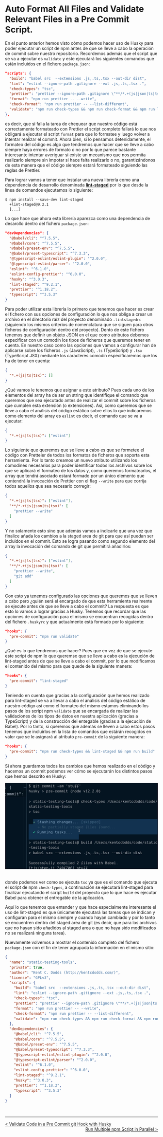 # Auto Format All Files and Validate Relevant Files in a Pre Commit Script.

En el punto anterior hemos visto cómo podemos hacer uso de Husky para poder ejecutar un script de npm antes de que se lleve a cabo la operación de commit sobre nuestro repositorio. Recordemos además que el script que se va a ejecutar es `validate` y este ejecutará los siguientes comandos que están incluidos en el fichero `package.json`:

```json
"scripts": {
  "build": "babel src  --extensions .js,.ts,.tsx --out-dir dist",
  "lint": "eslint --ignore-path .gitignore --ext .js,.ts,.tsx .",
  "check-types": "tsc",
  "prettier": "prettier --ignore-path .gitignore \"**/*.+(js|json|ts|tsx)\"",
  "format": "npm run prettier -- --write",
  "check-format": "npm run prettier -- --list-different",
  "validate": "npm run check-types && npm run check-format && npm run lint && npm run built"
},
```

es decir, que si falla la tarea de chequear que nuestro código está correctamente formateado con Prettier el script completo fallará lo que nos obligará a ejecutar el script `format` para que lo formatee y luego volver a intentar realizar el commit. Ahora bien, si lo pensamos detenidamente, el formateo del código es algo que tendremos que hacer que se lleve a cabo siempre haya errores de formato o no por lo que parece bastante interesante intentar averiguar si existe un mecanismo que nos permita realizarlo siempre sin impotar si hace falta realizarlo o no, garantizándonos de esta manera que el código siempre estará formateado siguiendo las reglas de Prettier.

Para lograr vamos a tener que instalar una nueva librería como una dependencia de desarrollo denominada **[lint-staged](https://github.com/okonet/lint-staged)** por lo que desde la línea de comandos ejecutamos lo siguiente:

```console
$ npm install --save-dev lint-staged
  +lint-staged@9.2.1
  [...]
```

Lo que hace que ahora esta librería aparezca como una dependencia de desarollo dentro del fichero `package.json`:

```json
"devDependencies": {
  "@babel/cli": "^7.5.5",
  "@babel/core": "^7.5.5",
  "@babel/preset-env": "^7.5.5",
  "@babel/preset-typescript": "^7.3.3",
  "@typescript-eslint/eslint-plugin": "^2.0.0",
  "@typescript-eslint/parser": "^2.0.0",
  "eslint": "^6.1.0",
  "eslint-config-prettier": "^6.0.0",
  "husky": "^3.0.3",
  "lint-staged": "^9.2.1",
  "prettier": "^1.18.2",
  "typescript": "^3.5.3"
}
```

Para poder utilizar esta librería lo primero que tenemos que hacer es crear el fichero con sus opciones de configuración lo que nos obliga a crear un archivo en el directorio raíz del proyecto denominado `.lintstagedrc` (siguiendo los mismos criterios de nomenclatura que se siguen para otros ficheros de configuración dentro del proyecto). Dento de este fichero tenemos que definir un objeto JSON en el que como atributos debemos especificar con un comodín los tipos de ficheros que queremos tener en cuenta. En nuestro caso como las opciones que vamos a configurar han de aplicarse sobre los ficheros `.js` (JavaScript), `.ts` (TypeScript) y `.tsx` (TypeScript JSX) mediante los caracteres comodín especificaremos que los ha de tener en cuenta:

```json
{
  "*.+(js|ts|tsx)": []
}
```

¿Qué vamos le tenemos que asignar a este atributo? Pues cada uno de los elementos del array ha de ser un string que identifique el comando que queremos que sea ejecutado antes de realizar el commit sobre los ficheros que cumplen esta extensión (o extensiones). Así, como queremos que se lleve a cabo el análisis del código estático sobre ellos lo que indicaremos como elemento del array es `eslint` es decir, el comando que se va a ejecutar:

```json
{
  "*.+(js|ts|tsx)": ["eslint"]
}
```

Lo siguiente que queremos que se lleve a cabo es que se formetee el código con Pretteier de todos los formatos de ficheros que soporta esta herramienta. Por lo tanto creamos un nuevo atributo utilizando los comodines necesarios para poder identificar todos los archivos sobre los que se aplicará el formateo de los datos y, como queremos formatearlos, el array que tendrá asociado estará formado por un único elemento que contendrá la invocación de Prettier con el flag `--write` para que corrija todos aquellos que sea necesario corregir:

```json
{
  "*.+(js|ts|tsx)": ["eslint"],
  "**/*.+(js|json|ts|tsx)": [
    "prettier --write"
  ]
}
```

Y no solamente esto sino que además vamos a indicarle que una vez que finalice añada los cambios a la staged area de git para que así puedan ser incluidos en el commit. Esto se logra pasando como segundo elemento del array la invocación del comando de git que permitirá añadirlos:

```json
{
  "*.+(js|ts|tsx)": ["eslint"],
  "**/*.+(js|json|ts|tsx)": [
    "prettier --write",
    "git add"
  ]
}
```

Con esto ya tenemos configurado las opciones que queremos que se lleven a cabo pero ¿quién será el encargado de que esta herramienta realmente se ejecute antes de que se lleve a cabo el commit? La respuesta es que esto lo vamos a lograr gracias a Husky. Tenemos que recordar que las opciones de configuración para el mismo se encuentran recogidas dentro del fichero `.huskyrc` y que actualmente está formado por lo siguiente:

```json
"hooks": {
  "pre-commit": "npm run validate"
}
```

¿Qué es lo que tendremos que hacer? Pues que en vez de que se ejecute este script de npm lo que queremso que se lleve a cabo es la ejecución de lint-staged antes de que se lleve a cabo el commit, por lo que modificamos el contenido del mismo para que quede de la siguiente manera:

```json
"hooks": {
  "pre-commit": "lint-staged"
}
```

Teniendo en cuenta que gracias a la configuración que hemos realizado para lint-staged se va a llevar a cabo el análisis del código estático de nuestro código así como el formateo del mismo estamos eliminando los pasos de los script npm `validate` que se encargada de realizar las validaciones de los tipos de datos en nuestra aplicación (gracias a TypeScript) y de la construcción del entegable (gracias a la ejecución de Babel). Por lo tanto, si queremos que además se lleven a cabo estos pasos tenemos que incluirlos en la lista de comandos que estárán recogidos en valor que se le asignará al atributo `pre-commit` de la siguiente manera:

```json
"hooks": {
  "pre-commit": "npm run check-types && lint-staged && npm run build"
}
```

Si ahora guardamos todos los cambios que hemos realizado en el código y hacemos un commit podemos ver cómo se ejecutarán los distintos pasos que hemos descrito en Husky:

<div style='text-align: center'>
  <img src='../images/ch02/02_60.png' />
</div>
<br />

donde podemos ver como se ejecuta `tsc` ya que es el comando que ejecuta el script de npm `check-types`, a continuación se ejecutará lint-staged para finalizar ejecutando el script `build` del proyecto que lo que hace es ejecutar Babel para obtener el entregable de la aplicación.

Aquí lo que tenemos que entender y que hace especialmente interesante el uso de lint-staged es que únicamente ejecutará las tareas que se indican y configuran para el mismo siempre y cuando hayan cambiado y por lo tanto se encuentren dentro del staged area de git (es decir, que para los archivos que no hayan sido añadidos al staged area o que no haya sido modificados no se realizará ninguna tarea).

Nuevamente volvemos a mostrar el contenido completo del fichero `package.json` con el fin de tener agrupada la información en el mismo sitio:

```json
{
  "name": "static-testing-tools",
  "private": true,
  "author": "Kent C. Dodds (http://kentcdodds.com/)",
  "license": "GPLv3",
  "scripts": {
    "build": "babel src  --extensions .js,.ts,.tsx --out-dir dist",
    "lint": "eslint --ignore-path .gitignore --ext .js,.ts,.tsx .",
    "check-types": "tsc",
    "prettier": "prettier --ignore-path .gitignore \"**/*.+(js|json|ts|tsx)\"",
    "format": "npm run prettier -- --write",
    "check-format": "npm run prettier -- --list-different",
    "validate": "npm run check-types && npm run check-format && npm run lint && npm run built"
  },
  "devDependencies": {
    "@babel/cli": "^7.5.5",
    "@babel/core": "^7.5.5",
    "@babel/preset-env": "^7.5.5",
    "@babel/preset-typescript": "^7.3.3",
    "@typescript-eslint/eslint-plugin": "^2.0.0",
    "@typescript-eslint/parser": "^2.0.0",
    "eslint": "^6.1.0",
    "eslint-config-prettier": "^6.0.0",
    "lint-staged": "^9.2.1",
    "husky": "^3.0.3",
    "prettier": "^1.18.2",
    "typescript": "^3.5.3"
  }
}
```



<br />

----
<div>
  <div style="float: left">
    <a href="https://github.com/DevJoseManuel/js-tutorials/blob/master/testing/ch02/02_13.md">
      < Validate Code in a Pre Commit git Hook with Husky
    </a>
  </div>
  <div style="float: right">
    <a href="https://github.com/DevJoseManuel/js-tutorials/blob/master/testing/ch02/02_15.md">
      Run Multiple npm Script in Parallel >
    </a>
  </div>
</div>
